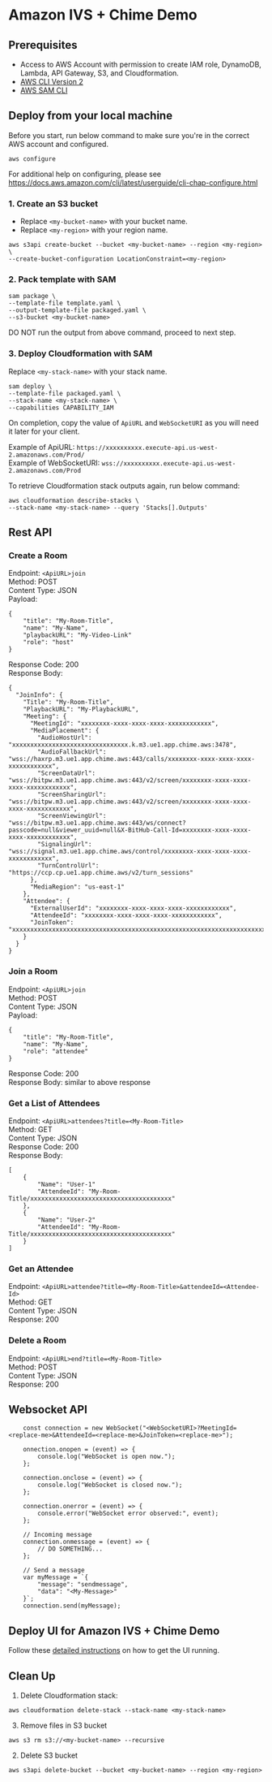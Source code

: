 # Amazon IVS + Chime Demo

## Prerequisites 

* Access to AWS Account with permission to create IAM role, DynamoDB, Lambda, API Gateway, S3, and Cloudformation.
* [AWS CLI Version 2](https://docs.aws.amazon.com/cli/latest/userguide/install-cliv2.html)
* [AWS SAM CLI](https://docs.aws.amazon.com/serverless-application-model/latest/developerguide/what-is-sam.html)

## Deploy from your local machine

Before you start, run below command to make sure you're in the correct AWS account and configured.
```
aws configure
```
For additional help on configuring, please see https://docs.aws.amazon.com/cli/latest/userguide/cli-chap-configure.html

### 1. Create an S3 bucket

* Replace `<my-bucket-name>` with your bucket name.
* Replace `<my-region>` with your region name.

```
aws s3api create-bucket --bucket <my-bucket-name> --region <my-region> \
--create-bucket-configuration LocationConstraint=<my-region>
```

### 2. Pack template with SAM

```
sam package \
--template-file template.yaml \
--output-template-file packaged.yaml \
--s3-bucket <my-bucket-name>
```
DO NOT run the output from above command, proceed to next step.

### 3. Deploy Cloudformation with SAM

Replace `<my-stack-name>` with your stack name.

```
sam deploy \
--template-file packaged.yaml \
--stack-name <my-stack-name> \
--capabilities CAPABILITY_IAM
```
On completion, copy the value of `ApiURL` and `WebSocketURI` as you will need it later for your client.

Example of ApiURL: `https://xxxxxxxxxx.execute-api.us-west-2.amazonaws.com/Prod/`<br />
Example of WebSocketURI: `wss://xxxxxxxxxx.execute-api.us-west-2.amazonaws.com/Prod`

To retrieve Cloudformation stack outputs again, run below command:
```
aws cloudformation describe-stacks \
--stack-name <my-stack-name> --query 'Stacks[].Outputs'
```

## Rest API

### Create a Room

Endpoint: `<ApiURL>join`<br />
Method: POST<br />
Content Type: JSON<br />
Payload:
```
{
    "title": "My-Room-Title",
    "name": "My-Name",
    "playbackURL": "My-Video-Link"
    "role": "host"
}
```
Response Code: 200<br />
Response Body:
```
{
  "JoinInfo": {
    "Title": "My-Room-Title",
    "PlaybackURL": "My-PlaybackURL",
    "Meeting": {
      "MeetingId": "xxxxxxxx-xxxx-xxxx-xxxx-xxxxxxxxxxxx",
      "MediaPlacement": {
        "AudioHostUrl": "xxxxxxxxxxxxxxxxxxxxxxxxxxxxxxxx.k.m3.ue1.app.chime.aws:3478",
        "AudioFallbackUrl": "wss://haxrp.m3.ue1.app.chime.aws:443/calls/xxxxxxxx-xxxx-xxxx-xxxx-xxxxxxxxxxxx",
        "ScreenDataUrl": "wss://bitpw.m3.ue1.app.chime.aws:443/v2/screen/xxxxxxxx-xxxx-xxxx-xxxx-xxxxxxxxxxxx",
        "ScreenSharingUrl": "wss://bitpw.m3.ue1.app.chime.aws:443/v2/screen/xxxxxxxx-xxxx-xxxx-xxxx-xxxxxxxxxxxx",
        "ScreenViewingUrl": "wss://bitpw.m3.ue1.app.chime.aws:443/ws/connect?passcode=null&viewer_uuid=null&X-BitHub-Call-Id=xxxxxxxx-xxxx-xxxx-xxxx-xxxxxxxxxxxx",
        "SignalingUrl": "wss://signal.m3.ue1.app.chime.aws/control/xxxxxxxx-xxxx-xxxx-xxxx-xxxxxxxxxxxx",
        "TurnControlUrl": "https://ccp.cp.ue1.app.chime.aws/v2/turn_sessions"
      },
      "MediaRegion": "us-east-1"
    },
    "Attendee": {
      "ExternalUserId": "xxxxxxxx-xxxx-xxxx-xxxx-xxxxxxxxxxxx",
      "AttendeeId": "xxxxxxxx-xxxx-xxxx-xxxx-xxxxxxxxxxxx",
      "JoinToken": "xxxxxxxxxxxxxxxxxxxxxxxxxxxxxxxxxxxxxxxxxxxxxxxxxxxxxxxxxxxxxxxxxxxxxxxxxxxxxxxxxxxxxxxxxxxxxxxxxx"
    }
  }
}
```

### Join a Room

Endpoint: `<ApiURL>join`<br />
Method: POST<br />
Content Type: JSON<br />
Payload:
```
{
    "title": "My-Room-Title",
    "name": "My-Name",
    "role": "attendee"
}
```
Response Code: 200<br />
Response Body: similar to above response

### Get a List of Attendees

Endpoint: `<ApiURL>attendees?title=<My-Room-Title>`<br />
Method: GET<br />
Content Type: JSON<br />
Response Code: 200<br />
Response Body: 
```
[
    {
        "Name": "User-1"
        "AttendeeId": "My-Room-Title/xxxxxxxxxxxxxxxxxxxxxxxxxxxxxxxxxxxxxxx"
    },
    {
        "Name": "User-2"
        "AttendeeId": "My-Room-Title/xxxxxxxxxxxxxxxxxxxxxxxxxxxxxxxxxxxxxxx"
    }
]
```

### Get an Attendee

Endpoint: `<ApiURL>attendee?title=<My-Room-Title>&attendeeId=<Attendee-Id>`<br />
Method: GET<br />
Content Type: JSON<br />
Response: 200

### Delete a Room

Endpoint: `<ApiURL>end?title=<My-Room-Title>`<br />
Method: POST<br />
Content Type: JSON<br />
Response: 200

## Websocket API

```
    const connection = new WebSocket("<WebSocketURI>?MeetingId=<replace-me>&AttendeeId=<replace-me>&JoinToken=<replace-me>");

    onnection.onopen = (event) => {
        console.log("WebSocket is open now.");
    };

    connection.onclose = (event) => {
        console.log("WebSocket is closed now.");
    };

    connection.onerror = (event) => {
        console.error("WebSocket error observed:", event);
    };

    // Incoming message
    connection.onmessage = (event) => {
        // DO SOMETHING...
    };

    // Send a message
    var myMessage = `{
        "message": "sendmessage",
        "data": "<My-Message>"
    }`;
    connection.send(myMessage);
```

## Deploy UI for Amazon IVS + Chime Demo

Follow these [detailed instructions](../web-ui) on how to get the UI running.

## Clean Up

1. Delete Cloudformation stack:
```
aws cloudformation delete-stack --stack-name <my-stack-name>
```

3. Remove files in S3 bucket
```
aws s3 rm s3://<my-bucket-name> --recursive
```

2. Delete S3 bucket
```
aws s3api delete-bucket --bucket <my-bucket-name> --region <my-region>
```